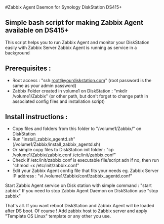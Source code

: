 #Zabbix Agent Daemon for Synology DiskStation DS415+

## Simple bash script for making Zabbix Agent available on DS415+
This script helps you to run Zabbix Agent and monitor your DiskStation easily with Zabbix Server
Zabbix Agent is running as service in a background

## Prerequisites :
* Root access : "ssh root@yourdiskstation.com" (root password is the same as your admin password)
* Zabbix Folder created in volume1 on DiskStation : "mkdir /volume1/Zabbix" (or other path, but don't forget to change path in associated config files and installation script)

## Install instructions :
* Copy files and folders from this folder to "/volume1/Zabbix/" on DiskStation
* Run "install_zabbix_agentd.sh" (/volume1/Zabbix/install_zabbix_agentd.sh)
* Or simple copy files to DiskStation init folder : "cp /volume1/Zabbix/zabbix.conf /etc/init/zabbix.conf"
* Check if /etc/init/zabbix.conf is executable file/script adn if no, then run "chmod +x /etc/init/zabbix.conf"
* Edit your Zabbix Agent config file that fits your needs eg. Zabbix Server IP address : "vi /volume1/Zabbix/conf/zabbix_agentd.conf"

Start Zabbix Agent service on Disk station with simple command : "start zabbix"
If you need to stop Zabbix Agent Daemon on DiskStation use "stop zabbix"

That's all. If you want reboot DiskStation and Zabbix Agent will be loaded after DS boot.
Of course ! Add zabbix host to Zabbix server and apply "Template OS Linux" template or any other you use.